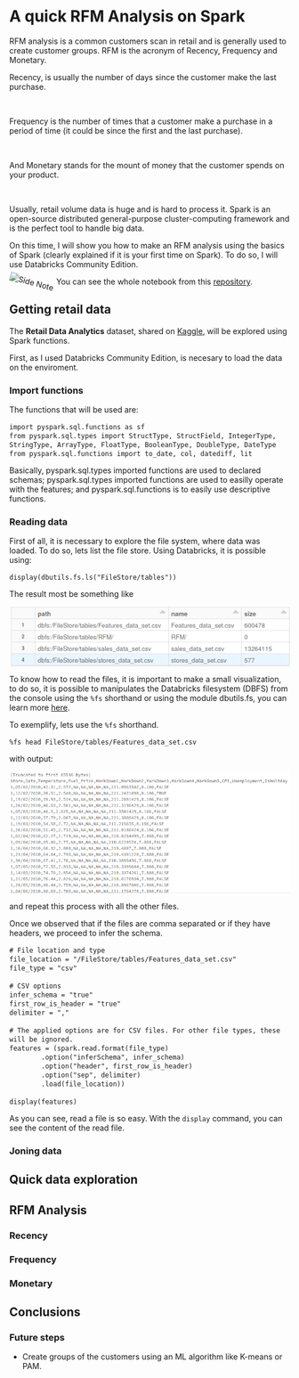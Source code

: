 # A quick RFM Analysis on Spark

RFM analysis is a common customers scan in retail and is generally used to create customer groups. RFM is the acronym of Recency, Frequency and Monetary.

Recency, is usually the number of days since the customer make the last purchase. 

<Image>

Frequency is the number of times that a customer make a purchase in a period of time (it could be since the first and the last purchase). 

<Image>

And Monetary stands for the mount of money that the customer spends on your product.

<Image>

Usually, retail volume data is huge and is hard to process it. Spark is an open-source distributed general-purpose cluster-computing framework and is the perfect tool to handle big data.

On this time, I will show you how to make an RFM analysis using the basics of Spark (clearly explained if it is your first time on Spark). To do so, I will use Databricks Community Edition. 

<img alt="Side Note" title="Side Note" style="vertical-align: text-bottom; position: relative; height:1.75em; top:0.05em; transform:rotate(15deg)" src="https://files.training.databricks.com/static/images/icon-note.webp"/> You can see the whole notebook from this [repository](https://github.com/vicmacbec/SparkRFM).

## Getting retail data

The **Retail Data Analytics** dataset, shared on [Kaggle](https://www.kaggle.com/manjeetsingh/retaildataset?select=Features+data+set.csv), will be explored using Spark functions.

First, as I used Databricks Community Edition, is necesary to load the data on the enviroment.

### Import functions

The functions that will be used are:

    import pyspark.sql.functions as sf
    from pyspark.sql.types import StructType, StructField, IntegerType, StringType, ArrayType, FloatType, BooleanType, DoubleType, DateType  
    from pyspark.sql.functions import to_date, col, datediff, lit

Basically, pyspark.sql.types imported functions are used to declared schemas; pyspark.sql.types imported functions are used to easilly operate with the features; and pyspark.sql.functions is to easily use descriptive functions.

### Reading data

First of all, it is necessary to explore the file system, where data was loaded. To do so, lets list the file store. Using Databricks, it is possible using:

    display(dbutils.fs.ls("FileStore/tables"))

The result most be something like

<img alt="fileStore" title="File Store" style="vertical-align: text-bottom; position: relative;" src="https://raw.githubusercontent.com/vicmacbec/SparkRFM/main/Images/fileStore.png"/>

To know how to read the files, it is important to make a small visualization, to do so, it is possible to manipulates the Databricks filesystem (DBFS) from the console using the `%fs` shorthand or using the module dbutils.fs, you can learn more [here](https://docs.databricks.com/_static/notebooks/dbutils.html).

To exemplify, lets use the `%fs` shorthand.

    %fs head FileStore/tables/Features_data_set.csv

with output:

<img alt="csvHead" title="csv head" style="vertical-align: text-bottom; position: relative;" src="https://raw.githubusercontent.com/vicmacbec/SparkRFM/main/Images/csvHead.png"/>

and repeat this process with all the other files.

Once we observed that if the files are comma separated or if they have headers, we proceed to infer the schema.

    # File location and type
    file_location = "/FileStore/tables/Features_data_set.csv"
    file_type = "csv"

    # CSV options
    infer_schema = "true"
    first_row_is_header = "true"
    delimiter = ","

    # The applied options are for CSV files. For other file types, these will be ignored.
    features = (spark.read.format(file_type)
            .option("inferSchema", infer_schema)
            .option("header", first_row_is_header)
            .option("sep", delimiter)
            .load(file_location))

    display(features)

As you can see, read a file is so easy. With the `display` command, you can see the content of the read file.

### Joning data

## Quick data exploration

## RFM Analysis

### Recency

### Frequency

### Monetary

## Conclusions

### Future steps

- Create groups of the customers using an ML algorithm like K-means or PAM.